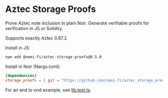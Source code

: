 # Aztec Storage Proofs

Prove Aztec note inclusion in plain Noir. Generate verifiable proofs for verification in JS or Solidity.

Supports exactly Aztec 0.87.2

Install in JS:

```sh
npm add @nemi-fi/aztec-storage-proofs@0.5.0
```

Install in Noir (Nargo.toml):

```toml
[dependencies]
storage_proofs = { git = "https://github.com/nemi-fi/aztec_storage_proofs", tag = "v0.5.0", directory = "lib" }
```

For an end to end example, see [lib.test.ts](lib.test.ts).
